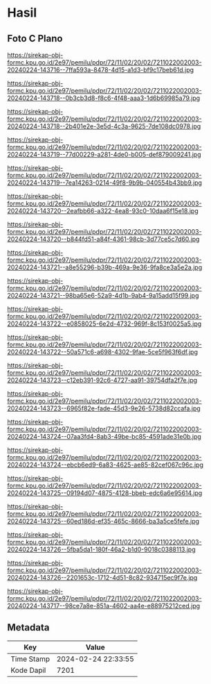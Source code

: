 # Hasil

## Foto C Plano

https://sirekap-obj-formc.kpu.go.id/2e97/pemilu/pdpr/72/11/02/20/02/7211022002003-20240224-143716--7ffa593a-8478-4d15-a1d3-bf9c17beb61d.jpg

https://sirekap-obj-formc.kpu.go.id/2e97/pemilu/pdpr/72/11/02/20/02/7211022002003-20240224-143718--0b3cb3d8-f8c6-4f48-aaa3-1d6b69985a79.jpg

https://sirekap-obj-formc.kpu.go.id/2e97/pemilu/pdpr/72/11/02/20/02/7211022002003-20240224-143718--2b401e2e-3e5d-4c3a-9625-7de108dc0978.jpg

https://sirekap-obj-formc.kpu.go.id/2e97/pemilu/pdpr/72/11/02/20/02/7211022002003-20240224-143719--77d00229-a281-4de0-b005-def879009241.jpg

https://sirekap-obj-formc.kpu.go.id/2e97/pemilu/pdpr/72/11/02/20/02/7211022002003-20240224-143719--7ea14263-0214-49f8-9b9b-040554b43bb9.jpg

https://sirekap-obj-formc.kpu.go.id/2e97/pemilu/pdpr/72/11/02/20/02/7211022002003-20240224-143720--2eafbb66-a322-4ea8-93c0-10daa6f15e18.jpg

https://sirekap-obj-formc.kpu.go.id/2e97/pemilu/pdpr/72/11/02/20/02/7211022002003-20240224-143720--b844fd51-a84f-4361-98cb-3d77ce5c7d60.jpg

https://sirekap-obj-formc.kpu.go.id/2e97/pemilu/pdpr/72/11/02/20/02/7211022002003-20240224-143721--a8e55296-b39b-469a-9e36-9fa8ce3a5e2a.jpg

https://sirekap-obj-formc.kpu.go.id/2e97/pemilu/pdpr/72/11/02/20/02/7211022002003-20240224-143721--98ba65e6-52a9-4d1b-9ab4-9a15add15f99.jpg

https://sirekap-obj-formc.kpu.go.id/2e97/pemilu/pdpr/72/11/02/20/02/7211022002003-20240224-143722--e0858025-6e2d-4732-969f-8c153f0025a5.jpg

https://sirekap-obj-formc.kpu.go.id/2e97/pemilu/pdpr/72/11/02/20/02/7211022002003-20240224-143722--50a571c6-a698-4302-9fae-5ce5f963f6df.jpg

https://sirekap-obj-formc.kpu.go.id/2e97/pemilu/pdpr/72/11/02/20/02/7211022002003-20240224-143723--c12eb391-92c6-4727-aa91-39754dfa2f7e.jpg

https://sirekap-obj-formc.kpu.go.id/2e97/pemilu/pdpr/72/11/02/20/02/7211022002003-20240224-143723--6965f82e-fade-45d3-9e26-5738d82ccafa.jpg

https://sirekap-obj-formc.kpu.go.id/2e97/pemilu/pdpr/72/11/02/20/02/7211022002003-20240224-143724--07aa3fd4-8ab3-49be-bc85-4591ade31e0b.jpg

https://sirekap-obj-formc.kpu.go.id/2e97/pemilu/pdpr/72/11/02/20/02/7211022002003-20240224-143724--ebcb6ed9-6a83-4625-ae85-82cef067c96c.jpg

https://sirekap-obj-formc.kpu.go.id/2e97/pemilu/pdpr/72/11/02/20/02/7211022002003-20240224-143725--09194d07-4875-4128-bbeb-edc6a6e95614.jpg

https://sirekap-obj-formc.kpu.go.id/2e97/pemilu/pdpr/72/11/02/20/02/7211022002003-20240224-143725--60ed186d-ef35-465c-8666-ba3a5ce5fefe.jpg

https://sirekap-obj-formc.kpu.go.id/2e97/pemilu/pdpr/72/11/02/20/02/7211022002003-20240224-143726--5fba5da1-180f-46a2-b1d0-9018c0388113.jpg

https://sirekap-obj-formc.kpu.go.id/2e97/pemilu/pdpr/72/11/02/20/02/7211022002003-20240224-143726--2201653c-1712-4d51-8c82-934715ec9f7e.jpg

https://sirekap-obj-formc.kpu.go.id/2e97/pemilu/pdpr/72/11/02/20/02/7211022002003-20240224-143717--98ce7a8e-851a-4602-aa4e-e88975212ced.jpg


## Metadata

| Key        | Value               |
| ---------- | ------------------- |
| Time Stamp | 2024-02-24 22:33:55 |
| Kode Dapil | 7201                |



